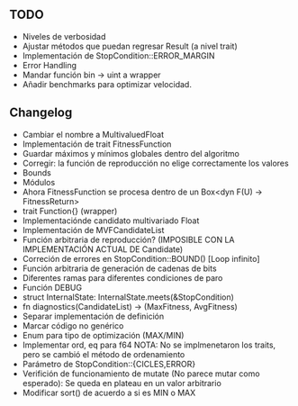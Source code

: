 ## TODO

* Niveles de verbosidad
* Ajustar métodos que puedan regresar Result (a nivel trait)
* Implementación de StopCondition::ERROR_MARGIN
* Error Handling
* Mandar función bin -> uint a wrapper
* Añadir benchmarks para optimizar velocidad.

## Changelog

* Cambiar el nombre a MultivaluedFloat
* Implementación de trait FitnessFunction
* Guardar máximos y mínimos globales dentro del algoritmo
* Corregir: la función de reproducción no elige correctamente los valores
* Bounds
* Módulos
* Ahora FitnessFunction se procesa dentro de un Box<dyn F(U) -> FitnessReturn>
* trait Function{} (wrapper)
* Implementaciónde candidato multivariado Float
* Implementación de MVFCandidateList
* Función arbitraria de reproducción? (IMPOSIBLE CON LA IMPLEMENTACIÓN ACTUAL DE
  Candidate)
* Correción de errores en StopCondition::BOUND() [Loop infinito]
* Función arbitraria de generación de cadenas de bits
* Diferentes ramas para diferentes condiciones de paro
* Función DEBUG
* struct InternalState: InternalState.meets(&StopCondition)
* fn diagnostics(CandidateList) -> (MaxFitness, AvgFitness)
* Separar implementación de definición
* Marcar código no genérico
* Enum para tipo de optimización (MAX/MIN)
* Implementar ord, eq para f64 
    NOTA: No se implmenetaron los traits, pero se cambió el método de
    ordenamiento
* Parámetro de StopCondition::{CICLES,ERROR}
* Verifición de funcionamiento de mutate (No parece mutar como esperado): Se queda
  en plateau en un valor arbitrario
* Modificar sort() de acuerdo a si es MIN o MAX
